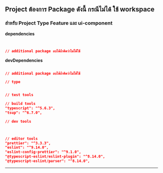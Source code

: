 ## Project ต้องการ Package ดังนี้ กรณีไม่ได้ ใช้ workspace

### สำหรับ Project Type Feature และ ui-component
**dependencies**
```json


// additional package ลบได้ถ้าคิดว่าไมไ่ด้ใช้


```

**devDependencies**
```json

// additional package ลบได้ถ้าคิดว่าไมไ่ด้ใช้

// type


// test tools

// build tools
"typescript": "^5.6.3",
"tsup": "^6.7.0",

// dev tools



// editor tools
"prettier": "^3.3.3",
"eslint": "^9.14.0",
"eslint-config-prettier": "^9.1.0",
"@typescript-eslint/eslint-plugin": "^8.14.0",
"@typescript-eslint/parser": "^8.14.0",
```

---
